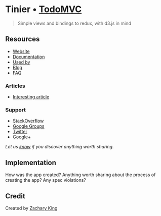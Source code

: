 # Tinier • [TodoMVC](http://todomvc.com)

> Simple views and bindings to redux, with d3.js in mind


## Resources

- [Website](https://github.com/zakandrewking/tinier)
- [Documentation]()
- [Used by]()
- [Blog]()
- [FAQ]()

### Articles

- [Interesting article]()

### Support

- [StackOverflow](httpstackoverflow.com/questions/tagged/tinier)
- [Google Groups]()
- [Twitter]()
- [Google+]()

*Let us [know](https://github.com/tastejs/todomvc/issues) if you discover anything worth sharing.*


## Implementation

How was the app created? Anything worth sharing about the process of creating the app? Any spec violations?


## Credit

Created by [Zachary King](http://github.com/zakandrewking)
